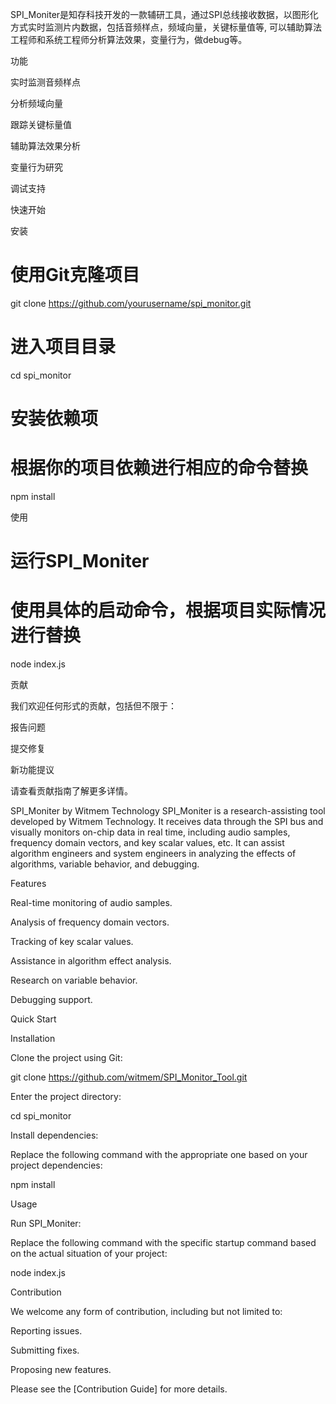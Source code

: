 SPI_Moniter是知存科技开发的一款辅研工具，通过SPI总线接收数据，以图形化方式实时监测片内数据，包括音频样点，频域向量，关键标量值等,
可以辅助算法工程师和系统工程师分析算法效果，变量行为，做debug等。


功能

实时监测音频样点

分析频域向量

跟踪关键标量值

辅助算法效果分析

变量行为研究

调试支持

快速开始


安装
# 使用Git克隆项目
git clone https://github.com/yourusername/spi_monitor.git

# 进入项目目录
cd spi_monitor

# 安装依赖项
# 根据你的项目依赖进行相应的命令替换
npm install


使用
# 运行SPI_Moniter
# 使用具体的启动命令，根据项目实际情况进行替换
node index.js

贡献

我们欢迎任何形式的贡献，包括但不限于：

报告问题

提交修复

新功能提议

请查看贡献指南了解更多详情。


SPI_Moniter by Witmem Technology
SPI_Moniter is a research-assisting tool developed by Witmem Technology. It receives data through the SPI bus and visually monitors on-chip data in real time, including audio samples, frequency domain vectors, and key scalar values, etc. It can assist algorithm engineers and system engineers in analyzing the effects of algorithms, variable behavior, and debugging.


Features

Real-time monitoring of audio samples.

Analysis of frequency domain vectors.

Tracking of key scalar values.

Assistance in algorithm effect analysis.

Research on variable behavior.

Debugging support.

Quick Start


Installation

Clone the project using Git:

git clone https://github.com/witmem/SPI_Monitor_Tool.git 

Enter the project directory:

cd spi_monitor

Install dependencies:

Replace the following command with the appropriate one based on your project dependencies:

npm install


Usage

Run SPI_Moniter:

Replace the following command with the specific startup command based on the actual situation of your project:

node index.js


Contribution

We welcome any form of contribution, including but not limited to:

Reporting issues.

Submitting fixes.

Proposing new features.

Please see the [Contribution Guide] for more details.


